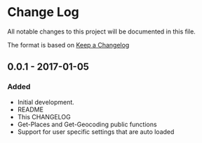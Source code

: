 # Change Log
All notable changes to this project will be documented in this file.

The format is based on [Keep a Changelog](http://keepachangelog.com/) 


## 0.0.1 - 2017-01-05
### Added
- Initial development.
- README
- This CHANGELOG
- Get-Places and Get-Geocoding public functions
- Support for user specific settings that are auto loaded